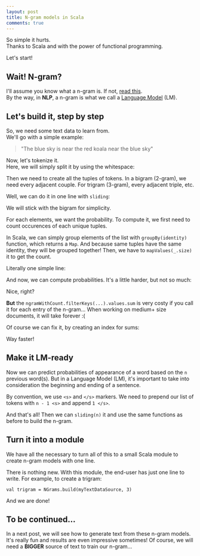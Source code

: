 ```yaml
---
layout: post
title: N-gram models in Scala
comments: true
---
```


So simple it hurts.  
Thanks to Scala and with the power of functional programming.  

Let's start!  

## Wait! N-gram?

I'll assume you know what a n-gram is. If not, <a href="https://en.wikipedia.org/wiki/N-gram" target="_blank">read this</a>.  
By the way, in **NLP**, a n-gram is what we call a <a href="https://en.wikipedia.org/wiki/Language_model#n-gram_models" target="_blank">Language Model</a> (LM).

## Let's build it, step by step

So, we need some text data to learn from.  
We'll go with a simple example:  

> "The blue sky is near the red koala near the blue sky"

Now, let's tokenize it.  
Here, we will simply split it by using the whitespace:  

<script src="https://gist.github.com/Cowa/005a3b44eb8450bc0315.js"></script>

Then we need to create all the tuples of tokens. In a bigram (2-gram), we need every adjacent couple. For trigram (3-gram), every adjacent triple, etc.  

Well, we can do it in one line with `sliding`: 

<script src="https://gist.github.com/Cowa/e75f0f3a4da4c4ccdb21.js"></script>

We will stick with the bigram for simplicity.

<script src="https://gist.github.com/Cowa/459b4471a7f192b1b41b.js"></script>

For each elements, we want the probability. To compute it, we first need to count occurences of each unique tuples.  


In Scala, we can simply group elements of the list with `groupBy(identity)` function, which returns a `Map`. And because same tuples have the same identity, they will be grouped together! Then, we have to `mapValues(_.size)` it to get the count.  

Literally one simple line: 

<script src="https://gist.github.com/Cowa/12661077ab116d446e31.js"></script>

And now, we can compute probabilities. It's a little harder, but not so much:  

<script src="https://gist.github.com/Cowa/4b47b3b0e6d46a6cfa73.js"></script>

Nice, right?  

**But** the `ngramWithCount.filterKeys(...).values.sum` is very costy if you call it for each entry of the n-gram... 
When working on medium+ size documents, it will take forever :(

Of course we can fix it, by creating an index for sums: 

<script src="https://gist.github.com/Cowa/dfea4398eda88419cc70.js"></script>

Way faster!

## Make it LM-ready

Now we can predict probabilities of appearance of a word based on the `n` previous word(s). But in a Language Model (LM), it's important to take into consideration the beginning and ending of a sentence.

By convention, we use `<s>` and `</s>` markers. We need to prepend our list of tokens with `n - 1 <s>` and append `1 </s>`.

And that's all! Then we can `sliding(n)` it and use the same functions as before to build the n-gram.  

<script src="https://gist.github.com/Cowa/774b58cbe1e4ebc0abaf.js"></script>

## Turn it into a module

We have all the necessary to turn all of this to a small Scala module to create n-gram models with one line.

<script src="https://gist.github.com/Cowa/9432d825cbfcee57d708.js"></script>

There is nothing new. With this module, the end-user has just one line to write. For example, to create a trigram: 

`val trigram = NGrams.build(myTextDataSource, 3)`

And we are done!

## To be continued...

In a next post, we will see how to generate text from these n-gram models. It's really fun and results are even impressive sometimes! Of course, we will need a **BIGGER** source of text to train our n-gram...
